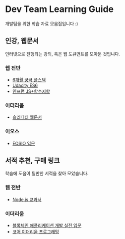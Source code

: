 # Dev Team Learning Guide

개발팀을 위한 학습 자료 모음집입니다 :)



## 인강, 웹문서

인터넷으로 진행되는 강의, 혹은 웹 도큐먼트를 모아둔 것입니다.



### 웹 전반

- [6개월 궁극 풀스택](https://medium.com/@wongni/6%EA%B0%9C%EC%9B%94-%EC%95%88%EC%97%90-%ED%92%80-%EC%8A%A4%ED%83%9D-%EA%B0%9C%EB%B0%9C%EC%9D%84-%EB%B0%B0%EC%9A%B0%EB%8A%94-%EA%B6%81%EA%B7%B9%EC%9D%98-%EA%B0%80%EC%9D%B4%EB%93%9C-%EB%8B%A8-3%EB%A7%8C-%EC%9B%90%EC%9C%BC%EB%A1%9C-430e26ad2448)
- [Udacity ES6](https://classroom.udacity.com/courses/ud356)
- [인프런 JS+함수지향](https://www.inflearn.com/course/%ED%95%A8%EC%88%98%ED%98%95-%ED%94%84%EB%A1%9C%EA%B7%B8%EB%9E%98%EB%B0%8D/)



### 이더리움

- [솔리디티 웹문서](https://solidity.readthedocs.io/en/latest/index.html)



### 이오스

- [EOSIO 입문](https://academy.b9lab.com/courses/course-v1:B9lab+EOSIO-FREE+2018-09/about?utm_campaign=EOSIO&utm_source=hs_email&utm_medium=email&utm_content=66621702&_hsenc=p2ANqtz-8fh9hvE00BYDsKAQBBuhBKjrI37219_Nxw26-pbM8dvqyOKXYkiQPlfh7-DYG4iinkPg4YW1fWVRrtJpIZO1hcgQv1Gw&_hsmi=66621702)



## 서적 추천, 구매 링크

학습에 도움이 될만한 서적을 찾아 모았습니다.



### 웹 전반

- [Node.js 교과서](https://www.aladin.co.kr/shop/wproduct.aspx?ItemId=158379304)



### 이더리움

- [블록체인 애플리케이션 개발 실전 입문](http://www.kyobobook.co.kr/product/detailViewKor.laf?ejkGb=KOR&mallGb=KOR&barcode=9791158390853&orderClick=LEB&Kc=)
- [코어 이더리움 프로그래밍](http://www.kyobobook.co.kr/product/detailViewKor.laf?ejkGb=KOR&mallGb=KOR&barcode=9791188621200&orderClick=LAG&Kc=)
